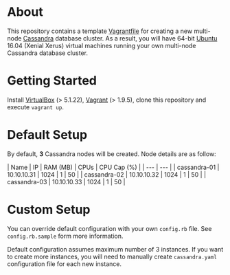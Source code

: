 About
=====
This repository contains a template [Vagrantfile][vagrantfile] for creating a new multi-node [Cassandra][cassandra] database cluster. As a result, you will have 64-bit [Ubuntu][ubuntu] 16.04 (Xenial Xerus) virtual machines running your own multi-node Cassandra database cluster.

Getting Started
===============
Install [VirtualBox][virtualbox] (> 5.1.22), [Vagrant][vagrant] (> 1.9.5), clone this repository and execute `vagrant up`.

Default Setup
=============
By default, **3** Cassandra nodes will be created. Node details are as follow:

| Name | IP | RAM (MB) | CPUs | CPU Cap (%) |
| --- | --- |
| cassandra-01 | 10.10.10.31 | 1024 | 1 | 50 |
| cassandra-02 | 10.10.10.32 | 1024 | 1 | 50 |
| cassandra-03 | 10.10.10.33 | 1024 | 1 | 50 |

Custom Setup
============
You can override default configuration with your own `config.rb` file. See `config.rb.sample` form more information.

Default configuration assumes maximum number of 3 instances. If you want to create more instances, you will need to manually create `cassandra.yaml` configuration file for each new instance.

[vagrantfile]: https://www.vagrantup.com/docs/vagrantfile/
[cassandra]: http://cassandra.apache.org/
[ubuntu]: https://atlas.hashicorp.com/ubuntu/boxes/xenial64
[virtualbox]: https://www.virtualbox.org/
[vagrant]: https://www.vagrantup.com/
